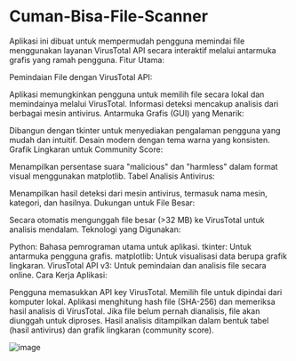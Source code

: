# Cuman-Bisa-File-Scanner
Aplikasi ini dibuat untuk mempermudah pengguna memindai file menggunakan layanan VirusTotal API secara interaktif melalui antarmuka grafis yang ramah pengguna. 
Fitur Utama:

Pemindaian File dengan VirusTotal API:

Aplikasi memungkinkan pengguna untuk memilih file secara lokal dan memindainya melalui VirusTotal.
Informasi deteksi mencakup analisis dari berbagai mesin antivirus.
Antarmuka Grafis (GUI) yang Menarik:

Dibangun dengan tkinter untuk menyediakan pengalaman pengguna yang mudah dan intuitif.
Desain modern dengan tema warna yang konsisten.
Grafik Lingkaran untuk Community Score:

Menampilkan persentase suara "malicious" dan "harmless" dalam format visual menggunakan matplotlib.
Tabel Analisis Antivirus:

Menampilkan hasil deteksi dari mesin antivirus, termasuk nama mesin, kategori, dan hasilnya.
Dukungan untuk File Besar:

Secara otomatis mengunggah file besar (>32 MB) ke VirusTotal untuk analisis mendalam.
Teknologi yang Digunakan:

Python: Bahasa pemrograman utama untuk aplikasi.
tkinter: Untuk antarmuka pengguna grafis.
matplotlib: Untuk visualisasi data berupa grafik lingkaran.
VirusTotal API v3: Untuk pemindaian dan analisis file secara online.
Cara Kerja Aplikasi:

Pengguna memasukkan API key VirusTotal.
Memilih file untuk dipindai dari komputer lokal.
Aplikasi menghitung hash file (SHA-256) dan memeriksa hasil analisis di VirusTotal.
Jika file belum pernah dianalisis, file akan diunggah untuk diproses.
Hasil analisis ditampilkan dalam bentuk tabel (hasil antivirus) dan grafik lingkaran (community score).

![image](https://github.com/user-attachments/assets/fe2d0b0d-a244-4913-915b-7b4303d7054e)
